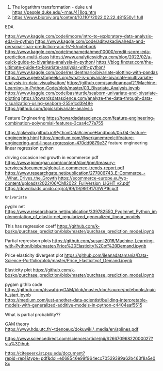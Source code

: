 1. The logarithm transformation - duke uni https://people.duke.edu/~rnau/411log.htm
2. https://www.biorxiv.org/content/10.1101/2022.02.22.481550v1.full


EDA

https://www.kaggle.com/code/imoore/intro-to-exploratory-data-analysis-eda-in-python
https://www.kaggle.com/code/adityakadiwal/eda-and-personal-loan-prediction-acc-97-5/notebook
https://www.kaggle.com/code/mohamedahmed10000/credit-score-eda-prediction-multi-class
https://www.analyticsvidhya.com/blog/2022/02/a-quick-guide-to-bivariate-analysis-in-python/
https://blog.finxter.com/the-ultimate-guide-to-bivariate-analysis-with-python/
https://www.kaggle.com/code/residentmario/bivariate-plotting-with-pandas
https://www.geeksforgeeks.org/what-is-univariate-bivariate-multivariate-analysis-in-data-visualisation/
https://github.com/sandipanpaul21/Machine-Learning-in-Python-Code/blob/master/03_Bivariate_Analysis.ipynb
https://www.kaggle.com/code/bashturtle/seaborn-univariate-and-bivariate-plotting
https://towardsdatascience.com/analyze-the-data-through-data-visualization-using-seaborn-255e1cd3948e
https://github.com/topics/bivariate-analysis



Feature Engineering
https://towardsdatascience.com/feature-engineering-combination-polynomial-features-3caa4c77a755

https://jakevdp.github.io/PythonDataScienceHandbook/05.04-feature-engineering.html
https://medium.com/@serkanemreelci/feature-engineering-and-linear-regression-470dd9879e37
feature engineering linear regression python



driving occasion led growth in ecommerce pdf
https://www.jpmorgan.com/content/dam/jpm/treasury-services/documents/global-e-commerce-trends-report.pdf
https://www.researchgate.net/publication/277006743_E-Commerce_-_What_Drives_the_Growth
https://ecommerce-europe.eu/wp-content/uploads/2022/06/CMI2022_FullVersion_LIGHT_v2.pdf
https://downloads.unido.org/ot/99/19/9919170/WP16.pdf

	Univariate	
		
		
pyglm net	https://www.researchgate.net/publication/339782550_Pyglmnet_Python_implementation_of_elastic-net_regularized_generalized_linear_models	
		
This has regression coeff 	https://github.com/k-bosko/purchase_prediction/blob/master/purchase_prediction_model.ipynb	
		
Partial regresison plots	https://github.com/susanli2016/Machine-Learning-with-Python/blob/master/Price%20Elasticity%20of%20Demand.ipynb	
		
Price elasticity divergent plot	https://github.com/ileanadatamania/Data-Science-Portfolio/blob/master/Price_Elasticityof_Demand.ipynb	
		
Elasticity plot	https://github.com/k-bosko/purchase_prediction/blob/master/purchase_prediction_model.ipynb	
		
pygam githib code	https://github.com/dswah/pyGAM/blob/master/doc/source/notebooks/quick_start.ipynb	
	https://medium.com/just-another-data-scientist/building-interpretable-models-with-generalized-additive-models-in-python-c4404eaf5515	
		
What is partial probability??		
		
		
GAM theory	https://www.hds.utc.fr/~tdenoeux/dokuwiki/_media/en/splines.pdf	


  https://www.sciencedirect.com/science/article/pii/S2667096822000027?via%3Dihub

  https://citeseerx.ist.psu.edu/document?repid=rep1&type=pdf&doi=e068546e99f964ecc70539399a62b463f8a5e08c

